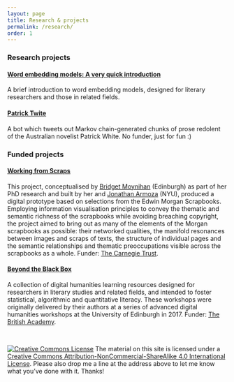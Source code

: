 ```yaml
---
layout: page
title: Research & projects
permalink: /research/
order: 1
---
```


### Research projects

#### [Word embedding models: A very quick introduction](/word-embeddings)
A brief introduction to word embedding models, designed for literary researchers and those in related fields.

#### [Patrick Twite](https://twitter.com/patricktwite)
A bot which tweets out Markov chain-generated chunks of prose redolent of the Australian novelist Patrick White. No funder, just for fun :)


### Funded projects

#### [Working from Scraps](http://digitaldecoupage.llc.ed.ac.uk)
This project, conceptualised by [Bridget Moynihan](https://www.ed.ac.uk/profile/bridget-moynihan) (Edinburgh) as part of her PhD research and built by her and [Jonathan Armoza](https://github.com/jarmoza/) (NYU), produced a digital prototype based on selections from the Edwin Morgan Scrapbooks. Employing information visualisation principles to convey the thematic and semantic richness of the scrapbooks while avoiding breaching copyright, the project aimed to bring out as many of the elements of the Morgan scrapbooks as possible: their networked qualities, the manifold resonances between images and scraps of texts, the structure of individual pages and the semantic relationships and thematic preoccupations visible across the scrapbooks as a whole. Funder: [The Carnegie Trust](https://www.carnegie-trust.org/).

#### [Beyond the Black Box](http://blackbox.llc.ed.ac.uk)
A collection of digital humanities learning resources designed for researchers in literary studies and related fields, and intended to foster statistical, algorithmic and quantitative literacy. These workshops were originally delivered by their authors at a series of advanced digital humanities workshops at the University of Edinburgh in 2017. Funder: [The British Academy](http://www.britac.ac.uk/).

<br />

[![Creative Commons License](https://i.creativecommons.org/l/by-nc-sa/4.0/80x15.png)](http://creativecommons.org/licenses/by-nc-sa/4.0/)
The material on this site is licensed under a [Creative Commons Attribution-NonCommercial-ShareAlike 4.0 International License](http://creativecommons.org/licenses/by-nc-sa/4.0/). Please also drop me a line at the address above to let me know what you’ve done with it. Thanks!
